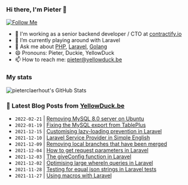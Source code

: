 ### Hi there, I'm Pieter 👋  
[![Follow Me](https://img.shields.io/github/followers/pieterclaerhout?label=Follow&style=social)](https://github.com/pieterclaerhout)

- 🏢 I'm working as a senior backend developer / CTO at [contractify.io](https://contractify.io)
- 🌱 I’m currently playing around with Laravel
- 💬 Ask me about [PHP](https://php.net), [Laravel](http://laravel.com), [Golang](https://golang.org)
- 😄 Pronouns: Pieter, Duckie, YellowDuck
- 📫 How to reach me: pieter@yellowduck.be

### My stats

![pieterclaerhout's GitHub Stats](https://github-readme-stats.vercel.app/api?username=pieterclaerhout&show_icons=true&count_private=true&line_height=40)

### 📩 Latest Blog Posts from [YellowDuck.be](https://www.yellowduck.be/)
<!-- BLOG-POST-LIST:START -->
- `2022-02-21` | [Removing MySQL 8.0 server on Ubuntu](https://www.yellowduck.be/posts/removing-mysql-80-server-on-ubuntu)  
- `2022-01-19` | [Fixing the MySQL export from TablePlus](https://www.yellowduck.be/posts/fixing-the-mysql-export-from-tableplus)  
- `2021-12-15` | [Customising lazy-loading prevention in Laravel](https://www.yellowduck.be/posts/customising-lazy-loading-prevention-in-laravel)  
- `2021-12-10` | [Laravel Service Provider in Simple English](https://www.yellowduck.be/posts/laravel-service-provider-in-simple-english)  
- `2021-12-09` | [Removing local branches that have been merged](https://www.yellowduck.be/posts/removing-local-branches-that-have-been-merged)  
- `2021-12-04` | [How to get request parameters in Laravel](https://www.yellowduck.be/posts/how-to-get-request-parameters-in-laravel)  
- `2021-12-03` | [The giveConfig function in Laravel](https://www.yellowduck.be/posts/the-giveconfig-function-in-laravel)  
- `2021-12-02` | [Optimising large whereIn queries in Laravel](https://www.yellowduck.be/posts/optimising-large-wherein-queries-in-laravel)  
- `2021-11-28` | [Testing for equal json strings in Laravel tests](https://www.yellowduck.be/posts/testing-for-equal-json-strings-in-laravel-tests)  
- `2021-11-27` | [Using macros with Laravel](https://www.yellowduck.be/posts/using-macros-with-laravel)  

<!-- BLOG-POST-LIST:END -->
